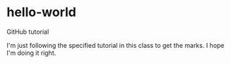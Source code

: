 # hello-world
GitHub tutorial

I'm just following the specified tutorial in this class to get the marks.
I hope I'm doing it right.
